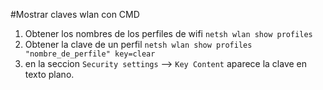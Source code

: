 #Mostrar claves wlan con CMD

1. Obtener los nombres de los perfiles de wifi `netsh wlan show profiles`
2. Obtener la clave de un perfil `netsh wlan show profiles "nombre_de_perfile" key=clear`
3. en la seccion `Security settings` --> `Key Content` aparece la clave en texto plano.
